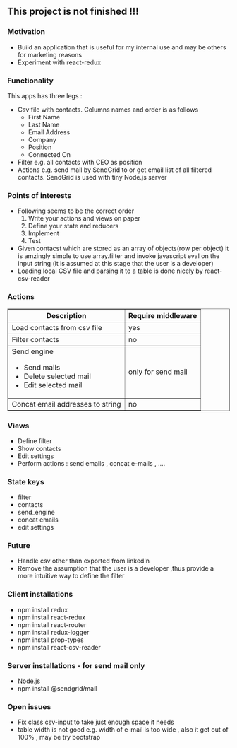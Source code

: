 <h2>This project is not finished !!!</h2>


<h3>Motivation</h3>
<ul>
<li>Build an application that is useful for my internal use and may be others for marketing reasons</li>
<li>Experiment with react-redux</li>
</ul>


<h3>Functionality</h3>
This apps has three legs :
<ul>
<li>Csv file with contacts. Columns names and order is as follows 
<ul>
<li>First Name</li>	<li>Last Name</li>	<li>Email Address</li>	<li>Company</li>	<li>Position</li>	<li>Connected On</li>
</ul>
</li>
<li>Filter e.g. all contacts with CEO as position</li>
<li>Actions e.g. send mail by SendGrid to or get email list of all filtered contacts. SendGrid is used with tiny Node.js server</li>
</ul>

<h3>Points of interests</h3>
<ul>
<li>Following seems to be the correct order 
<ol>
<li>Write your actions and views on paper </li>
<li>Define your state and reducers </li>
<li>Implement </li>
<li>Test</li>
</ol>
</li>
<li>Given contacst which are stored as an array of objects(row per object) it is amzingly simple to use array.filter and invoke javascript eval on the input string (it is assumed at this stage that the user is a developer)</li>
<li>Loading local CSV file and parsing it to a table is done nicely by react-csv-reader</li>
</ul>

<h3>Actions</h3>
<table border=1>
<tr>
<th>Description</th>
<th>Require middleware</th>
</tr>
<tr>
<td>Load contacts from csv file</td>
<td>yes</td>
</tr>
<tr>
<td>Filter contacts</td>
<td>no</td>
</tr>
<tr>
<td>Send engine<ul>
<li>Send mails</li>
<li>Delete selected mail</li>
<li>Edit selected mail</li>
</ul>
</td>
<td>only for send mail</td>
</tr>
<tr>
<td>Concat email addresses to string</td>
<td>no</td>
</tr>
</table>

<h3>Views</h3>
<ul>
<li>Define filter</li>
<li>Show contacts</li>
<li>Edit settings</li>
<li>Perform actions : send emails , concat e-mails , ....</li>
</ul>

<h3>State keys</h3>
<ul>
<li>filter</li>
<li>contacts</li>
<li>send_engine</li>
<li>concat emails</li>
<li>edit settings</li>
</ul>


<h3>Future</h3>
<ul>
<li>Handle csv other than exported from linkedIn</li>
<li>Remove the assumption that the user is a developer ,thus provide a more intuitive way to define the filter</li>
</ul>

<h3>Client installations</h3>
<ul>
<li>npm install redux</li>
<li>npm install react-redux</li>
<li>npm install react-router</li>
<li>npm install redux-logger</li>
<li>npm install prop-types</li>
<li>npm install react-csv-reader</li>

</ul>

<h3>Server installations  - for send mail only</h3>
<ul>
<li><a href='https://nodejs.org/en/'>Node.js</a></li>
<li>npm install @sendgrid/mail</li>
</ul>


<h3>Open issues</h3>
<ul>
<li>Fix class csv-input to take just enough space it needs</li>
<li>table width is not good e.g. width of e-mail is too wide , also it get out of 100% , may be try bootstrap</li>
</ul>